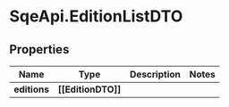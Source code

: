# SqeApi.EditionListDTO

## Properties

Name | Type | Description | Notes
------------ | ------------- | ------------- | -------------
**editions** | **[[EditionDTO]]** |  | 


